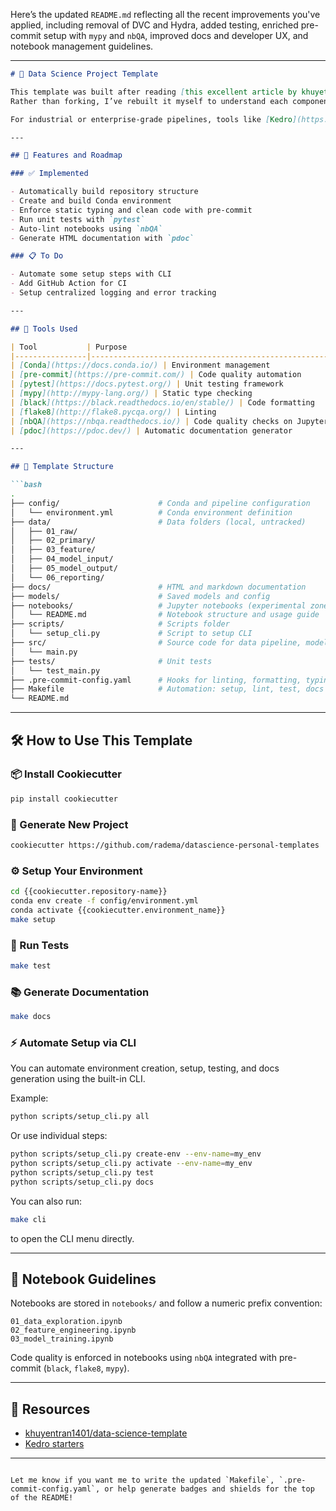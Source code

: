 Here’s the updated `README.md` reflecting all the recent improvements you've applied, including removal of DVC and Hydra, added testing, enriched pre-commit setup with `mypy` and `nbQA`, improved docs and developer UX, and notebook management guidelines.

---

```markdown
# 🧠 Data Science Project Template

This template was built after reading [this excellent article by khuyetran1401](https://towardsdatascience.com/how-to-structure-an-ml-project-for-reproducibility-and-maintainability-54d5e53b4c82?sk=c3d05ae5b8ccc95822618d0dacfad8a4).  
Rather than forking, I’ve rebuilt it myself to understand each component. The goal is **simplicity, reproducibility, and maintainability** for personal and experimental data science projects.

For industrial or enterprise-grade pipelines, tools like [Kedro](https://docs.kedro.org/en/stable/) are still preferable.

---

## 🚀 Features and Roadmap

### ✅ Implemented

- Automatically build repository structure
- Create and build Conda environment
- Enforce static typing and clean code with pre-commit
- Run unit tests with `pytest`
- Auto-lint notebooks using `nbQA`
- Generate HTML documentation with `pdoc`

### 📋 To Do

- Automate some setup steps with CLI
- Add GitHub Action for CI
- Setup centralized logging and error tracking

---

## 🧰 Tools Used

| Tool           | Purpose                                                |
|----------------|--------------------------------------------------------|
| [Conda](https://docs.conda.io/) | Environment management                    |
| [pre-commit](https://pre-commit.com/) | Code quality automation                |
| [pytest](https://docs.pytest.org/) | Unit testing framework                   |
| [mypy](http://mypy-lang.org/) | Static type checking                      |
| [black](https://black.readthedocs.io/en/stable/) | Code formatting                    |
| [flake8](http://flake8.pycqa.org/) | Linting                                |
| [nbQA](https://nbqa.readthedocs.io/) | Code quality checks on Jupyter Notebooks |
| [pdoc](https://pdoc.dev/) | Automatic documentation generator         |

---

## 🧱 Template Structure

```bash
.
├── config/                      # Conda and pipeline configuration
│   └── environment.yml          # Conda environment definition
├── data/                        # Data folders (local, untracked)
│   ├── 01_raw/
│   ├── 02_primary/
│   ├── 03_feature/
│   ├── 04_model_input/
│   ├── 05_model_output/
│   └── 06_reporting/
├── docs/                        # HTML and markdown documentation
├── models/                      # Saved models and config
├── notebooks/                   # Jupyter notebooks (experimental zone)
│   └── README.md                # Notebook structure and usage guide
├── scripts/                     # Scripts folder
│   └── setup_cli.py             # Script to setup CLI
├── src/                         # Source code for data pipeline, modeling, etc.
│   └── main.py
├── tests/                       # Unit tests
│   └── test_main.py
├── .pre-commit-config.yaml      # Hooks for linting, formatting, typing
├── Makefile                     # Automation: setup, lint, test, docs
└── README.md
```

---

## 🛠 How to Use This Template

### 📦 Install Cookiecutter

```bash
pip install cookiecutter
```

### 🧪 Generate New Project

```bash
cookiecutter https://github.com/radema/datascience-personal-templates
```

### ⚙️ Setup Your Environment

```bash
cd {{cookiecutter.repository-name}}
conda env create -f config/environment.yml
conda activate {{cookiecutter.environment_name}}
make setup
```

### 🧪 Run Tests

```bash
make test
```

### 📚 Generate Documentation

```bash
make docs
```

### ⚡ Automate Setup via CLI

You can automate environment creation, setup, testing, and docs generation using the built-in CLI.

Example:

```bash
python scripts/setup_cli.py all
```

Or use individual steps:

```bash
python scripts/setup_cli.py create-env --env-name=my_env
python scripts/setup_cli.py activate --env-name=my_env
python scripts/setup_cli.py test
python scripts/setup_cli.py docs
```

You can also run:

```bash
make cli
```

to open the CLI menu directly.


---

## 📓 Notebook Guidelines

Notebooks are stored in `notebooks/` and follow a numeric prefix convention:

```
01_data_exploration.ipynb
02_feature_engineering.ipynb
03_model_training.ipynb
```

Code quality is enforced in notebooks using `nbQA` integrated with pre-commit (`black`, `flake8`, `mypy`).

---

## 📖 Resources

- [khuyentran1401/data-science-template](https://github.com/khuyentran1401/data-science-template/blob/dvc-poetry/README.md)
- [Kedro starters](https://github.com/kedro-org/kedro-starters)

---

```

Let me know if you want me to write the updated `Makefile`, `.pre-commit-config.yaml`, or help generate badges and shields for the top of the README!
